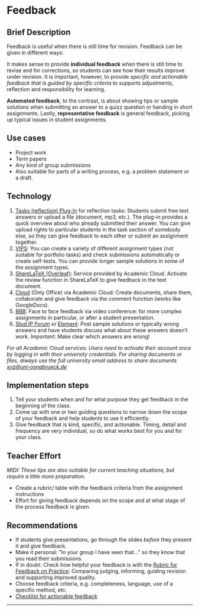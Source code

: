 # Feedback 

## Brief Description 
Feedback is useful when there is still time for revision. Feedback can be given in different ways: 

It makes sense to provide **individual feedback** when there is still time to revise and for corrections, so students can see how their results improve under revision. It is important, however, to provide 
*specific and actionable feedback that is guided by specific criteria* to supports adjustments, reflection and responsibility for learning.

**Automated feedback**, to the contrast, is about showing tips or sample solutions when submitting an answer to a quizz question or handing in short assignments. 
Lastly, **representative feedback** is general feedback, picking up typical issues in student assignments. 

## Use cases
- Project work
- Term papers
- Any kind of group submissions
- Also suitable for parts of a writing process, e.g. a problem statement or a draft.

## Technology
1. <a href="/static/tbcore/support_documents/How_to_add_task_plugIn_to_Stud.Ip_course.pdf" target="_blank">Tasks (reflection) Plug-In</a> for reflection tasks: Students submit free text answers or upload a file (document, mp3, etc.). 
The  plug-in provides a quick overview about who already submitted their answer. 
You can give upload rights to particular students in the task section of somebody else, 
so they can give feedback to each other or submit an assignment together.
2. <a href="https://hilfe.studip.de/help/4.3/en/Vips/HomePage" target="_blank">VIPS</a>: You can create a variety of different assignment types 
(not suitable for portfolio tasks)  and check submissions automatically or create self-tests. 
You can provide longer sample solutions in some of the assignment types.
3. <a href="https://academiccloud.de/services" target="_blank">ShareLaTeX (Overleaf)</a>: Service provided by Academic Cloud. Activate the review function in ShareLaTeX to give feedback in the text document. 
4. <a href="https://academiccloud.de/services" target="_blank">Cloud</a> (Only Office) via Academic Cloud: Create documents, share them, collaborate and give feedback via the 
comment function (works like GoogleDocs).
5. <a href="https://digitale-lehre.virtuos.uni-osnabrueck.de/eintrag/bigbluebutton/" target="_blank">BBB</a>: Face to face feedback via video conference: for more complex assignments in particular, or after a student presentation.
6. <a href="https://hilfe.studip.de/help/5.0/de/Basis/Forum" target="_blank">Stud.IP Forum</a> or <a href="https://digitale-lehre.virtuos.uni-osnabrueck.de/eintrag/instant-messenger-element-vorher-riot/" target="_blank">Element</a>: Post sample solutions or typically wrong answers and have students discuss what about these answers doesn’t work. *Important*: Make clear which answers are wrong! 

*For all Academic Cloud services: Users need to activate their account once by logging in with their university 
credentials. For sharing documents or files, always use the full university email address to share documents 
xyz@uni-osnabrueck.de*

## Implementation steps
1. Tell your students when and for what purpose they get feedback in the beginning of the class. 
2. Come up with one or two guiding questions to narrow down the scope of your feedback and help students to use it efficiently.  
3. Give feedback that is kind, specific, and actionable. 
Timing, detail and frequency are very individual, so do what works best for you and for your class.

## Teacher Effort 
*MIDI: These tips are also suitable for current teaching situations, but require a little more preparation.*

- Create a rubric/ table with the feedback criteria from the assignment instructions  
- Effort for giving feedback depends on the scope and at what stage of the process feedback is given.

 ## Recommendations
- If students give presentations, go through the slides *before* they present it and give feedback. 
- Make it personal: "In your group I have seen that..." so they know that you read their submissions. 
- If in doubt: Check how helpful your feedback is with the <a href="https://lciltd.org/resources/rubric-feedback-on-practice" target="_blank">Rubric for Feedback on Practice</a>: Comparing judging, informing, guiding revision and supporting improved quality. 
- Choose feedback criteria, e.g. completeness, language, use of a specific method, etc. 
- <a href="https://lciltd.org/search?searchQuery=feedback+checklist" target="_blank">Checklist for actionable feedback</a>


[//]: <> (Reusable='VIPS can be imported to other courses') 

[//]: <> (testimony= 'empty')

[//]: <> (References='emtpy') 

----
[//]: <> (task_complexity='2')
